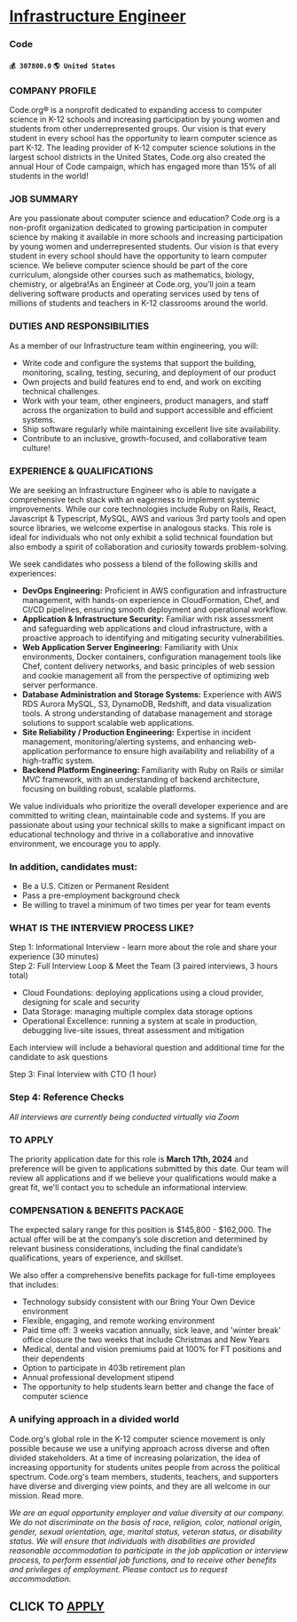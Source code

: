 # [Infrastructure Engineer](https://www.remotewlb.com/apply/infrastructure-engineer-63215)  
### Code  
#### `💰 307800.0` `🌎 United States`  

### **COMPANY PROFILE**

Code.org® is a nonprofit dedicated to expanding access to computer science in K-12 schools and increasing participation by young women and students from other underrepresented groups. Our vision is that every student in every school has the opportunity to learn computer science as part K-12. The leading provider of K-12 computer science solutions in the largest school districts in the United States, Code.org also created the annual Hour of Code campaign, which has engaged more than 15% of all students in the world!

###  **JOB SUMMARY**

Are you passionate about computer science and education? Code.org is a non-profit organization dedicated to growing participation in computer science by making it available in more schools and increasing participation by young women and underrepresented students. Our vision is that every student in every school should have the opportunity to learn computer science. We believe computer science should be part of the core curriculum, alongside other courses such as mathematics, biology, chemistry, or algebra!As an Engineer at Code.org, you’ll join a team delivering software products and operating services used by tens of millions of students and teachers in K-12 classrooms around the world.

###  **DUTIES AND RESPONSIBILITIES**

As a member of our Infrastructure team within engineering, you will:

  * Write code and configure the systems that support the building, monitoring, scaling, testing, securing, and deployment of our product
  * Own projects and build features end to end, and work on exciting technical challenges. 
  * Work with your team, other engineers, product managers, and staff across the organization to build and support accessible and efficient systems. 
  * Ship software regularly while maintaining excellent live site availability. 
  * Contribute to an inclusive, growth-focused, and collaborative team culture!

###  **EXPERIENCE & QUALIFICATIONS**  

We are seeking an Infrastructure Engineer who is able to navigate a comprehensive tech stack with an eagerness to implement systemic improvements. While our core technologies include Ruby on Rails, React, Javascript & Typescript, MySQL, AWS and various 3rd party tools and open source libraries, we welcome expertise in analogous stacks. This role is ideal for individuals who not only exhibit a solid technical foundation but also embody a spirit of collaboration and curiosity towards problem-solving.

We seek candidates who possess a blend of the following skills and experiences:

  * **DevOps Engineering:** Proficient in AWS configuration and infrastructure management, with hands-on experience in CloudFormation, Chef, and CI/CD pipelines, ensuring smooth deployment and operational workflow.
  * **Application & Infrastructure Security:** Familiar with risk assessment and safeguarding web applications and cloud infrastructure, with a proactive approach to identifying and mitigating security vulnerabilities.
  * **Web Application Server Engineering:** Familiarity with Unix environments, Docker containers, configuration management tools like Chef, content delivery networks, and basic principles of web session and cookie management all from the perspective of optimizing web server performance.
  * **Database Administration and Storage Systems:** Experience with AWS RDS Aurora MySQL, S3, DynamoDB, Redshift, and data visualization tools. A strong understanding of database management and storage solutions to support scalable web applications.
  * **Site Reliability / Production Engineering:** Expertise in incident management, monitoring/alerting systems, and enhancing web-application performance to ensure high availability and reliability of a high-traffic system.
  * **Backend Platform Engineering:** Familiarity with Ruby on Rails or similar MVC framework, with an understanding of backend architecture, focusing on building robust, scalable platforms.

We value individuals who prioritize the overall developer experience and are committed to writing clean, maintainable code and systems. If you are passionate about using your technical skills to make a significant impact on educational technology and thrive in a collaborative and innovative environment, we encourage you to apply.

### In addition, candidates must:

  * Be a U.S. Citizen or Permanent Resident
  * Pass a pre-employment background check
  * Be willing to travel a minimum of two times per year for team events   

### **WHAT IS THE INTERVIEW PROCESS LIKE?**

Step 1: Informational Interview - learn more about the role and share your experience (30 minutes)  
Step 2: Full Interview Loop & Meet the Team (3 paired interviews, 3 hours total)

  * Cloud Foundations: deploying applications using a cloud provider, designing for scale and security
  * Data Storage: managing multiple complex data storage options
  * Operational Excellence: running a system at scale in production, debugging live-site issues, threat assessment and mitigation

Each interview will include a behavioral question and additional time for the candidate to ask questions

Step 3: Final Interview with CTO (1 hour)

### Step 4: Reference Checks

_All interviews are currently being conducted virtually via Zoom_

###  **TO APPLY**

The priority application date for this role is **March 17th, 2024** and preference will be given to applications submitted by this date. Our team will review all applications and if we believe your qualifications would make a great fit, we'll contact you to schedule an informational interview.

###  **COMPENSATION & BENEFITS PACKAGE**

The expected salary range for this position is $145,800 - $162,000. The actual offer will be at the company’s sole discretion and determined by relevant business considerations, including the final candidate’s qualifications, years of experience, and skillset.

We also offer a comprehensive benefits package for full-time employees that includes:

  * Technology subsidy consistent with our Bring Your Own Device environment 
  * Flexible, engaging, and remote working environment
  * Paid time off: 3 weeks vacation annually, sick leave, and 'winter break' office closure the two weeks that include Christmas and New Years
  * Medical, dental and vision premiums paid at 100% for FT positions and their dependents
  * Option to participate in 403b retirement plan
  * Annual professional development stipend 
  * The opportunity to help students learn better and change the face of computer science

### **A unifying approach in a divided world**

Code.org's global role in the K-12 computer science movement is only possible because we use a unifying approach across diverse and often divided stakeholders. At a time of increasing polarization, the idea of increasing opportunity for students unites people from across the political spectrum. Code.org's team members, students, teachers, and supporters have diverse and diverging view points, and they are all welcome in our mission. Read more.

_We are an equal opportunity employer and value diversity at our company. We do not discriminate on the basis of race, religion, color, national origin, gender, sexual orientation, age, marital status, veteran status, or disability status. We will ensure that individuals with disabilities are provided reasonable accommodation to participate in the job application or interview process, to perform essential job functions, and to receive other benefits and privileges of employment. Please contact us to request accommodation._

  
## CLICK TO [APPLY](https://www.remotewlb.com/apply/infrastructure-engineer-63215)

